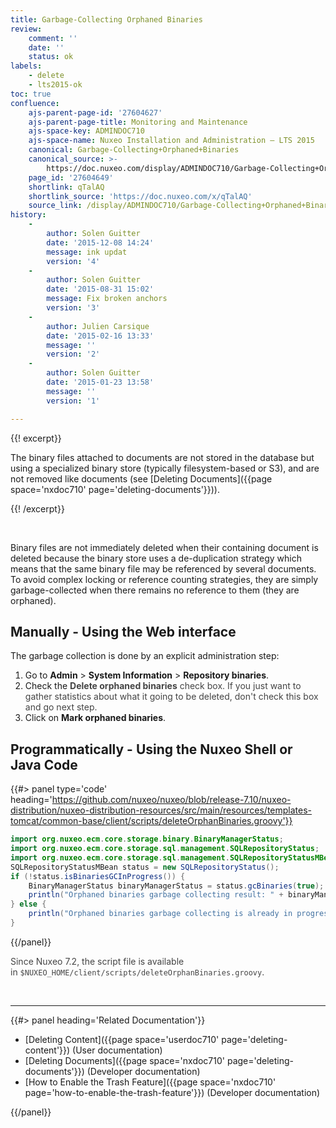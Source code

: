 ```yaml
---
title: Garbage-Collecting Orphaned Binaries
review:
    comment: ''
    date: ''
    status: ok
labels:
    - delete
    - lts2015-ok
toc: true
confluence:
    ajs-parent-page-id: '27604627'
    ajs-parent-page-title: Monitoring and Maintenance
    ajs-space-key: ADMINDOC710
    ajs-space-name: Nuxeo Installation and Administration — LTS 2015
    canonical: Garbage-Collecting+Orphaned+Binaries
    canonical_source: >-
        https://doc.nuxeo.com/display/ADMINDOC710/Garbage-Collecting+Orphaned+Binaries
    page_id: '27604649'
    shortlink: qTalAQ
    shortlink_source: 'https://doc.nuxeo.com/x/qTalAQ'
    source_link: /display/ADMINDOC710/Garbage-Collecting+Orphaned+Binaries
history:
    - 
        author: Solen Guitter
        date: '2015-12-08 14:24'
        message: ink updat
        version: '4'
    - 
        author: Solen Guitter
        date: '2015-08-31 15:02'
        message: Fix broken anchors
        version: '3'
    - 
        author: Julien Carsique
        date: '2015-02-16 13:33'
        message: ''
        version: '2'
    - 
        author: Solen Guitter
        date: '2015-01-23 13:58'
        message: ''
        version: '1'

---
```

{{! excerpt}}

The binary files attached to documents are not stored in the database but using a specialized binary store (typically filesystem-based or S3), and are not removed like documents (see [Deleting Documents]({{page space='nxdoc710' page='deleting-documents'}})).

{{! /excerpt}}

&nbsp;

Binary files are not immediately deleted when their containing document is deleted because the binary store uses a de-duplication strategy which means that the same binary file may be referenced by several documents. To avoid complex locking or reference counting strategies, they are simply garbage-collected when there remains no reference to them (they are orphaned).

## Manually - Using the Web interface

The garbage collection is done by an explicit administration step:

1.  Go to **Admin** > **System Information** > **Repository binaries**.
2.  Check the <span style="color: rgb(68,68,68);">**Delete orphaned binaries** check box. If you just want to gather statistics about what it going to be deleted, don't check this box and go next step.
    </span>
3.  Click on **Mark orphaned binaries**.

## Programmatically - Using the Nuxeo Shell or Java Code

{{#> panel type='code' heading='https://github.com/nuxeo/nuxeo/blob/release-7.10/nuxeo-distribution/nuxeo-distribution-resources/src/main/resources/templates-tomcat/common-base/client/scripts/deleteOrphanBinaries.groovy'}}

```java
import org.nuxeo.ecm.core.storage.binary.BinaryManagerStatus;
import org.nuxeo.ecm.core.storage.sql.management.SQLRepositoryStatus;
import org.nuxeo.ecm.core.storage.sql.management.SQLRepositoryStatusMBean;
SQLRepositoryStatusMBean status = new SQLRepositoryStatus();
if (!status.isBinariesGCInProgress()) {
    BinaryManagerStatus binaryManagerStatus = status.gcBinaries(true);
    println("Orphaned binaries garbage collecting result: " + binaryManagerStatus);
} else {
    println("Orphaned binaries garbage collecting is already in progress.");
}
```

{{/panel}}

<span style="color: rgb(68,68,68);">Since Nuxeo 7.2, the script file is available in&nbsp;`$NUXEO_HOME/client/scripts/deleteOrphanBinaries.groovy`.
</span>

&nbsp;

* * *

<div class="row" data-equalizer data-equalize-on="medium"><div class="column medium-6">{{#> panel heading='Related Documentation'}}

*   [Deleting Content]({{page space='userdoc710' page='deleting-content'}}) (User documentation)
*   [Deleting Documents]({{page space='nxdoc710' page='deleting-documents'}}) (Developer documentation)
*   [How to Enable the Trash Feature]({{page space='nxdoc710' page='how-to-enable-the-trash-feature'}}) (Developer documentation)

{{/panel}}</div><div class="column medium-6">

&nbsp;

&nbsp;

</div></div>